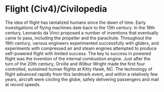 # Flight (Civ4)/Civilopedia

The idea of flight has tantalized humans since the dawn of time. Early investigations of flying machines date back to the 13th century. In the 16th century, Leonardo da Vinci proposed a number of inventions that eventually came to pass, including the propeller and the parachute. Throughout the 19th century, various engineers experimented successfully with gliders, and experiments with compressed air and steam engines attempted to produce self-powered flight with limited success.
The key to success in powered flight was the invention of the internal combustion engine. Just after the turn of the 20th century, Orville and Wilbur Wright made the first four controlled, sustained human flights at Kitty Hawk, NC. The technology of flight advanced rapidly from this landmark event, and within a relatively few years, aircraft were circling the globe, safely delivering passengers and mail at record speeds.